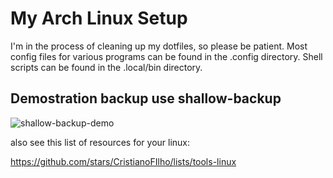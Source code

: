 # My Arch Linux Setup
I'm in the process of cleaning up my dotfiles, so please be patient. Most config files for various programs can be found in the .config directory. Shell scripts can be found in the .local/bin directory.

## Demostration backup use shallow-backup

![shallow-backup-demo](https://user-images.githubusercontent.com/54041918/210179123-a2d74c8f-ffaf-4105-aef4-add3b9e20046.gif)

also see this list of resources for your linux:

https://github.com/stars/CristianoFIlho/lists/tools-linux
